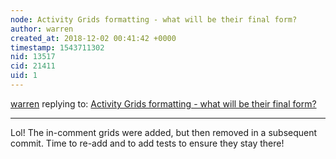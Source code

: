 ```yaml
---
node: Activity Grids formatting - what will be their final form? 
author: warren
created_at: 2018-12-02 00:41:42 +0000
timestamp: 1543711302
nid: 13517
cid: 21411
uid: 1
---
```




[warren](../profile/warren) replying to: [Activity Grids formatting - what will be their final form? ](../notes/pdhixenbaugh/10-04-2016/activity-grids-formatting-what-will-be-their-final-form)

----
 Lol! The in-comment grids were added, but then removed in a subsequent commit. Time to re-add and to add tests to ensure they stay there!